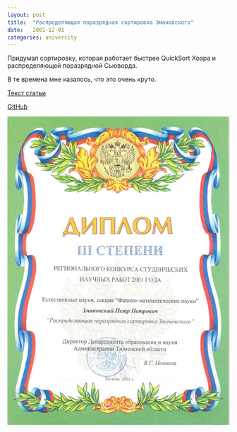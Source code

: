 ```yaml
---
layout: post
title:  "Распределяющая поразрядная сортировка Змановского"
date:   2001-12-01
categories: univercity
---
```

Придумал сортировку, которая работает быстрее QuickSort Хоара и распределяющей поразрядной Сьюворда.

В те времена мне казалось, что это очень круто.

[Текст статьи](https://github.com/peter15914/zmradix/blob/main/text/zmradix_article.pdf)

[GitHub](https://github.com/peter15914/zmradix)

![](/assets/img/2003_univer_007.jpg)
